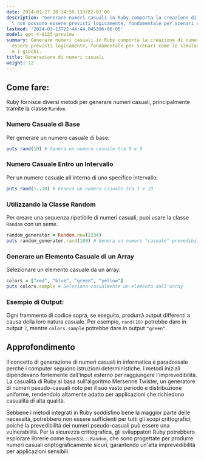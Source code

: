 ```yaml
---
date: 2024-01-27 20:34:50.133702-07:00
description: "Generare numeri casuali in Ruby comporta la creazione di numeri che\
  \ non possono essere previsti logicamente, fondamentale per scenari come le simulazioni,\u2026"
lastmod: '2024-03-13T22:44:44.045396-06:00'
model: gpt-4-0125-preview
summary: Generare numeri casuali in Ruby comporta la creazione di numeri che non possono
  essere previsti logicamente, fondamentale per scenari come le simulazioni, la crittografia
  e i giochi.
title: Generazione di numeri casuali
weight: 12
---
```


## Come fare:
Ruby fornisce diversi metodi per generare numeri casuali, principalmente tramite la classe `Random`.

### Numero Casuale di Base
Per generare un numero casuale di base:

```Ruby
puts rand(10) # Genera un numero casuale tra 0 e 9
```

### Numero Casuale Entro un Intervallo
Per un numero casuale all'interno di uno specifico intervallo:

```Ruby
puts rand(1..10) # Genera un numero casuale tra 1 e 10
```

### Utilizzando la Classe Random
Per creare una sequenza ripetibile di numeri casuali, puoi usare la classe `Random` con un seme.

```Ruby
random_generator = Random.new(1234)
puts random_generator.rand(100) # Genera un numero "casuale" prevedibile
```

### Generare un Elemento Casuale di un Array
Selezionare un elemento casuale da un array:

```Ruby
colors = ["red", "blue", "green", "yellow"]
puts colors.sample # Seleziona casualmente un elemento dall'array
```

### Esempio di Output:
Ogni frammento di codice sopra, se eseguito, produrrà output differenti a causa della loro natura casuale. Per esempio, `rand(10)` potrebbe dare in output `7`, mentre `colors.sample` potrebbe dare in output `"green"`.

## Approfondimento
Il concetto di generazione di numeri casuali in informatica è paradossale perché i computer seguono istruzioni deterministiche. I metodi iniziali dipendevano fortemente dall'input esterno per raggiungere l'imprevedibilità. La casualità di Ruby si basa sull'algoritmo Mersenne Twister, un generatore di numeri pseudo-casuali noto per il suo vasto periodo e distribuzione uniforme, rendendolo altamente adatto per applicazioni che richiedono casualità di alta qualità.

Sebbene i metodi integrati in Ruby soddisfino bene la maggior parte delle necessità, potrebbero non essere sufficienti per tutti gli scopi crittografici, poiché la prevedibilità dei numeri pseudo-casuali può essere una vulnerabilità. Per la sicurezza crittografica, gli sviluppatori Ruby potrebbero esplorare librerie come `OpenSSL::Random`, che sono progettate per produrre numeri casuali criptograficamente sicuri, garantendo un'alta imprevedibilità per applicazioni sensibili.
